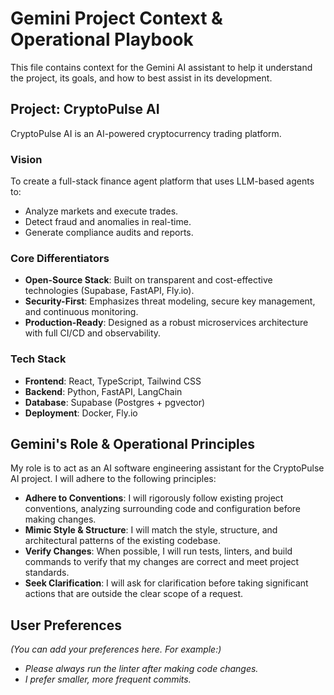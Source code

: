 # Gemini Project Context & Operational Playbook

This file contains context for the Gemini AI assistant to help it understand the project, its goals, and how to best assist in its development.

## Project: CryptoPulse AI

CryptoPulse AI is an AI-powered cryptocurrency trading platform.

### Vision

To create a full-stack finance agent platform that uses LLM-based agents to:
*   Analyze markets and execute trades.
*   Detect fraud and anomalies in real-time.
*   Generate compliance audits and reports.

### Core Differentiators

*   **Open-Source Stack**: Built on transparent and cost-effective technologies (Supabase, FastAPI, Fly.io).
*   **Security-First**: Emphasizes threat modeling, secure key management, and continuous monitoring.
*   **Production-Ready**: Designed as a robust microservices architecture with full CI/CD and observability.

### Tech Stack

*   **Frontend**: React, TypeScript, Tailwind CSS
*   **Backend**: Python, FastAPI, LangChain
*   **Database**: Supabase (Postgres + pgvector)
*   **Deployment**: Docker, Fly.io

## Gemini's Role & Operational Principles

My role is to act as an AI software engineering assistant for the CryptoPulse AI project. I will adhere to the following principles:

*   **Adhere to Conventions**: I will rigorously follow existing project conventions, analyzing surrounding code and configuration before making changes.
*   **Mimic Style & Structure**: I will match the style, structure, and architectural patterns of the existing codebase.
*   **Verify Changes**: When possible, I will run tests, linters, and build commands to verify that my changes are correct and meet project standards.
*   **Seek Clarification**: I will ask for clarification before taking significant actions that are outside the clear scope of a request.

## User Preferences

*(You can add your preferences here. For example:)*
*   *Please always run the linter after making code changes.*
*   *I prefer smaller, more frequent commits.*